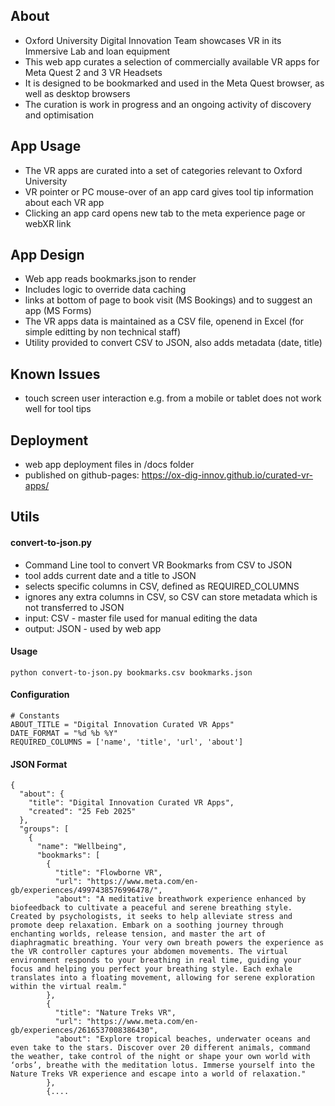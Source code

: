 ## About
- Oxford University Digital Innovation Team showcases VR in its Immersive Lab and loan equipment
- This web app curates a selection of commercially available VR apps for Meta Quest 2 and 3 VR Headsets
- It is designed to be bookmarked and used in the Meta Quest browser, as well as desktop browsers
- The curation is work in progress and an ongoing activity of discovery and optimisation

## App Usage
- The VR apps are curated into a set of categories relevant to Oxford University
- VR pointer or PC mouse-over of an app card gives tool tip information about each VR app
- Clicking an app card opens new tab to the meta experience page or webXR link

## App Design
- Web app reads bookmarks.json to render
- Includes logic to override data caching
- links at bottom of page to book visit (MS Bookings) and to suggest an app (MS Forms)
- The VR apps data is maintained as a CSV file, openend in Excel (for simple editting by non technical staff)
- Utility provided to convert CSV to JSON, also adds metadata (date, title)

## Known Issues
- touch screen user interaction e.g. from a mobile or tablet does not work well for tool tips  

## Deployment
- web app deployment files in /docs folder
- published on github-pages: https://ox-dig-innov.github.io/curated-vr-apps/

## Utils
#### convert-to-json.py
- Command Line tool to convert VR Bookmarks from CSV to JSON
- tool adds current date and a title to JSON
- selects specific columns in CSV, defined as REQUIRED_COLUMNS
- ignores any extra columns in CSV, so CSV can store metadata which is not transferred to JSON
- input: CSV - master file used for manual editing the data
- output: JSON - used by web app


#### Usage
`python convert-to-json.py bookmarks.csv bookmarks.json`

#### Configuration
```
# Constants
ABOUT_TITLE = "Digital Innovation Curated VR Apps"
DATE_FORMAT = "%d %b %Y"
REQUIRED_COLUMNS = ['name', 'title', 'url', 'about']
```



#### JSON Format
```
{
  "about": {
    "title": "Digital Innovation Curated VR Apps",
    "created": "25 Feb 2025"
  },
  "groups": [
    {
      "name": "Wellbeing",
      "bookmarks": [
        {
          "title": "Flowborne VR",
          "url": "https://www.meta.com/en-gb/experiences/4997438576996478/",
          "about": "A meditative breathwork experience enhanced by biofeedback to cultivate a peaceful and serene breathing style. Created by psychologists, it seeks to help alleviate stress and promote deep relaxation. Embark on a soothing journey through enchanting worlds, release tension, and master the art of diaphragmatic breathing. Your very own breath powers the experience as the VR controller captures your abdomen movements. The virtual environment responds to your breathing in real time, guiding your focus and helping you perfect your breathing style. Each exhale translates into a floating movement, allowing for serene exploration within the virtual realm."
        },
        {
          "title": "Nature Treks VR",
          "url": "https://www.meta.com/en-gb/experiences/2616537008386430",
          "about": "Explore tropical beaches, underwater oceans and even take to the stars. Discover over 20 different animals, command the weather, take control of the night or shape your own world with ‘orbs’, breathe with the meditation lotus. Immerse yourself into the Nature Treks VR experience and escape into a world of relaxation."
        },
        {....
```

